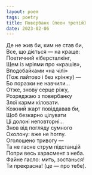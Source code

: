 ```yaml
---
layout: poem
tags: poetry
title: Повербанк (пеон третій)
date: 2023-02-06
---
```


Де не жив би, ким не став би,<br>
Все, що діється — на краще:<br>
Поетичний кіберсталкінг,<br>
Щем із мріями про «крашів»,<br>
Вподобайками «на чілі»<br>
(Тож лайтово і без крінжу) —<br>
Бо поразки не навчили...<br>
Отже, знову серце ріжу,<br>
Розряджаю з повербанку<br>
Злої карми кіловати.<br>
Кожний жарт повіддавав би,<br>
Щоб безкарно цілувати<br>
Ці долоні неповторні...<br>
Знов від погляду сумного<br>
Охолону: вже не horny.<br>
Оголошено тривогу —<br>
Та не гасне струм підстанцій<br>
Попри весь харасмент з неба.<br>
Файне гасло: мить, зостанься!<br>
Ти прекрасна! (це — про тебе).
